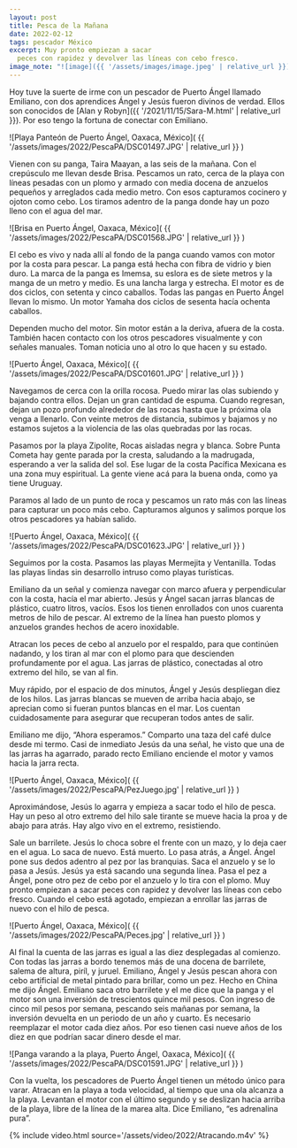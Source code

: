 ```yaml
---
layout: post
title: Pesca de la Mañana
date: 2022-02-12
tags: pescador México
excerpt: Muy pronto empiezan a sacar
  peces con rapidez y devolver las líneas con cebo fresco.
image_note: "![image]({{ '/assets/images/image.jpeg' | relative_url }})"
---
```


Hoy tuve la suerte de irme con un pescador de Puerto Ángel llamado Emiliano,
con dos aprendices Ángel y Jesús fueron divinos de verdad. Ellos son conocidos
de [Alan y Robyn]({{ '/2021/11/15/Sara-M.html' | relative_url }}).  Por eso
tengo la fortuna de conectar con Emiliano.

![Playa Panteón de Puerto Ángel, Oaxaca, México](
  {{ '/assets/images/2022/PescaPA/DSC01497.JPG' | relative_url }}
)

Vienen con su panga, Taira Maayan, a las seis de la mañana. Con el crepúsculo
me llevan desde Brisa. Pescamos un rato, cerca de la playa con líneas pesadas
con un plomo y armado con media docena de anzuelos pequeños y arreglados cada
medio metro. Con esos capturamos cocinero y ojoton como cebo. Los tiramos
adentro de la panga donde hay un pozo lleno con el agua del mar.

![Brisa en Puerto Ángel, Oaxaca, México](
  {{ '/assets/images/2022/PescaPA/DSC01568.JPG' | relative_url }}
)

El cebo es vivo y nada allí al fondo de la panga cuando vamos con motor por la
costa para pescar. La panga está hecha con fibra de vidrio y bien duro. La
marca de la panga es Imemsa, su eslora es de siete metros y la manga de un
metro y medio. Es una lancha larga y estrecha. El motor es de dos ciclos, con
setenta y cinco caballos. Todas las pangas en Puerto Ángel llevan lo mismo. Un
motor Yamaha dos ciclos de sesenta hacía ochenta caballos.

Dependen mucho del motor. Sin motor están a la deriva, afuera de la costa.
También hacen contacto con los otros pescadores visualmente y con señales
manuales. Toman noticia uno al otro lo que hacen y su estado.

![Puerto Ángel, Oaxaca, México](
  {{ '/assets/images/2022/PescaPA/DSC01601.JPG' | relative_url }}
)

Navegamos de cerca con la orilla rocosa. Puedo mirar las olas subiendo y
bajando contra ellos. Dejan un gran cantidad de espuma. Cuando regresan, dejan
un pozo profundo alrededor de las rocas hasta que la próxima ola venga a
llenarlo. Con veinte metros de distancia, subimos y bajamos y no estamos
sujetos a la violencia de las olas quebradas por las rocas.

Pasamos por la playa Zipolite, Rocas aisladas negra y blanca. Sobre Punta
Cometa hay gente parada por la cresta, saludando a la madrugada, esperando a
ver la salida del sol. Ese lugar de la costa Pacífica Mexicana es una zona muy
espiritual. La gente viene acá para la buena onda, como ya tiene Uruguay.

Paramos al lado de un punto de roca y pescamos un rato más con las líneas para
capturar un poco más cebo. Capturamos algunos y salimos porque los otros
pescadores ya habían salido.

![Puerto Ángel, Oaxaca, México](
  {{ '/assets/images/2022/PescaPA/DSC01623.JPG' | relative_url }}
)

Seguimos por la costa. Pasamos las playas Mermejita y Ventanilla. Todas las
playas lindas sin desarrollo intruso como playas turísticas.

Emiliano da un señal y comienza navegar con marco afuera y perpendicular con la
costa, hacía el mar abierto. Jesús y Ángel sacan jarras blancas de plástico,
cuatro litros, vacíos. Esos los tienen enrollados con unos cuarenta metros de
hilo de pescar. Al extremo de la línea han puesto plomos y anzuelos grandes
hechos de acero inoxidable.

Atracan los peces de cebo al anzuelo por el respaldo, para que continúen
nadando, y los tiran al mar con el plomo para que descienden profundamente por
el agua. Las jarras de plástico, conectadas al otro extremo del hilo, se van al
fin.

Muy rápido, por el espacio de dos minutos, Ángel y Jesús despliegan diez de los
hilos. Las jarras blancas se mueven de arriba hacia abajo, se aprecian como si
fueran puntos blancas en el mar. Los cuentan cuidadosamente para asegurar que
recuperan todos antes de salir.

Emiliano me dijo, “Ahora esperamos.” Comparto una taza del café dulce desde mi
termo. Casi de inmediato Jesús da una señal, he visto que una de las jarras ha
agarrado, parado recto Emiliano enciende el motor y vamos hacia la jarra recta.

![Puerto Ángel, Oaxaca, México](
  {{ '/assets/images/2022/PescaPA/PezJuego.jpg' | relative_url }}
)

Aproximándose, Jesús lo agarra y empieza a sacar todo el hilo de pesca.  Hay un
peso al otro extremo del hilo sale tirante se mueve hacia la proa y de abajo
para atrás. Hay algo vivo en el extremo, resistiendo.

Sale un barrilete. Jesús lo choca sobre el frente con un mazo, y lo deja caer
en el agua. Lo saca de nuevo. Está muerto. Lo pasa atrás, a Ángel.  Ángel pone
sus dedos adentro al pez por las branquias. Saca el anzuelo y se lo pasa a
Jesús.  Jesús ya está sacando una segunda línea. Pasa el pez a Ángel, pone otro
pez de cebo por el anzuelo y lo tira con el plomo. Muy pronto empiezan a sacar
peces con rapidez y devolver las líneas con cebo fresco. Cuando el cebo está
agotado, empiezan a enrollar las jarras de nuevo con el hilo de pesca.

![Puerto Ángel, Oaxaca, México](
  {{ '/assets/images/2022/PescaPA/Peces.jpg' | relative_url }}
)

Al final la cuenta de las jarras es igual a las diez desplegadas al comienzo.
Con todas las jarras a bordo tenemos más de una docena de barrilete, salema de
altura, piríl, y juruel. Emiliano, Ángel y Jesús pescan ahora con cebo
artificial de metal pintado para brillar, como un pez. Hecho en China me dijo
Ángel. Emiliano saca otro barrilete y el me dice que la panga y el motor son
una inversión de trescientos quince mil pesos. Con ingreso de cinco mil pesos
por semana, pescando seis mañanas por semana, la inversión devuelta en un
periodo de un año y cuarto. Es necesario reemplazar el motor cada diez años.
Por eso tienen casi nueve años de los diez en que podrían sacar dinero desde el
mar.

![Panga varando a la playa, Puerto Ángel, Oaxaca, México](
  {{ '/assets/images/2022/PescaPA/DSC01591.JPG' | relative_url }}
)

Con la vuelta, los pescadores de Puerto Ángel tienen un método único para
varar. Atracan en la playa a toda velocidad, al tiempo que una ola alcanza a la
playa. Levantan el motor con el último segundo y se deslizan hacia arriba de la
playa, libre de la línea de la marea alta. Dice Emiliano, “es adrenalina pura”.

{% include video.html source='/assets/video/2022/Atracando.m4v' %}

